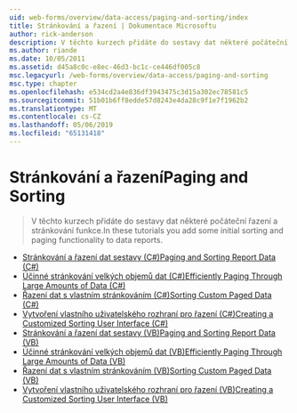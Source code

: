 ```yaml
---
uid: web-forms/overview/data-access/paging-and-sorting/index
title: Stránkování a řazení | Dokumentace Microsoftu
author: rick-anderson
description: V těchto kurzech přidáte do sestavy dat některé počáteční řazení a stránkování funkce.
ms.author: riande
ms.date: 10/05/2011
ms.assetid: d45a8c0c-e8ec-46d3-bc1c-ce446df005c8
msc.legacyurl: /web-forms/overview/data-access/paging-and-sorting
msc.type: chapter
ms.openlocfilehash: e534cd2a4e836df3943475c3d15a302ec78581c5
ms.sourcegitcommit: 51b01b6ff8edde57d8243e4da28c9f1e7f1962b2
ms.translationtype: MT
ms.contentlocale: cs-CZ
ms.lasthandoff: 05/06/2019
ms.locfileid: "65131418"
---
```

# <a name="paging-and-sorting"></a><span data-ttu-id="6d151-103">Stránkování a řazení</span><span class="sxs-lookup"><span data-stu-id="6d151-103">Paging and Sorting</span></span>

> <span data-ttu-id="6d151-104">V těchto kurzech přidáte do sestavy dat některé počáteční řazení a stránkování funkce.</span><span class="sxs-lookup"><span data-stu-id="6d151-104">In these tutorials you add some initial sorting and paging functionality to data reports.</span></span>

- [<span data-ttu-id="6d151-105">Stránkování a řazení dat sestavy (C#)</span><span class="sxs-lookup"><span data-stu-id="6d151-105">Paging and Sorting Report Data (C#)</span></span>](paging-and-sorting-report-data-cs.md)
- [<span data-ttu-id="6d151-106">Účinné stránkování velkých objemů dat (C#)</span><span class="sxs-lookup"><span data-stu-id="6d151-106">Efficiently Paging Through Large Amounts of Data (C#)</span></span>](efficiently-paging-through-large-amounts-of-data-cs.md)
- [<span data-ttu-id="6d151-107">Řazení dat s vlastním stránkováním (C#)</span><span class="sxs-lookup"><span data-stu-id="6d151-107">Sorting Custom Paged Data (C#)</span></span>](sorting-custom-paged-data-cs.md)
- [<span data-ttu-id="6d151-108">Vytvoření vlastního uživatelského rozhraní pro řazení (C#)</span><span class="sxs-lookup"><span data-stu-id="6d151-108">Creating a Customized Sorting User Interface (C#)</span></span>](creating-a-customized-sorting-user-interface-cs.md)
- [<span data-ttu-id="6d151-109">Stránkování a řazení dat sestavy (VB)</span><span class="sxs-lookup"><span data-stu-id="6d151-109">Paging and Sorting Report Data (VB)</span></span>](paging-and-sorting-report-data-vb.md)
- [<span data-ttu-id="6d151-110">Účinné stránkování velkých objemů dat (VB)</span><span class="sxs-lookup"><span data-stu-id="6d151-110">Efficiently Paging Through Large Amounts of Data (VB)</span></span>](efficiently-paging-through-large-amounts-of-data-vb.md)
- [<span data-ttu-id="6d151-111">Řazení dat s vlastním stránkováním (VB)</span><span class="sxs-lookup"><span data-stu-id="6d151-111">Sorting Custom Paged Data (VB)</span></span>](sorting-custom-paged-data-vb.md)
- [<span data-ttu-id="6d151-112">Vytvoření vlastního uživatelského rozhraní pro řazení (VB)</span><span class="sxs-lookup"><span data-stu-id="6d151-112">Creating a Customized Sorting User Interface (VB)</span></span>](creating-a-customized-sorting-user-interface-vb.md)

